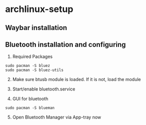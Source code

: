 # archlinux-setup

## Waybar installation

## Bluetooth installation and configuring

1. Required Packages

```
sudo pacman -S bluez
sudo pacman -S bluez-utils
```

2. Make sure btusb module is loaded. If it is not, load the module
3. Start/enable bluetooth.service

4. GUI for bluetooth
 ```
sudo pacman -S blueman
 ```
5. Open Bluetooth Manager via App-tray now
